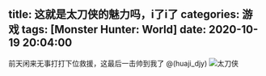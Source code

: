 title: 这就是太刀侠的魅力吗，i了i了
categories: 游戏
tags: [Monster Hunter: World]
date: 2020-10-19 20:04:00
---
前天闲来无事打打下位救援，这最后一击帅到我了 @(huaji_djy) 
![太刀侠](https://pan.johnsonran.cn/AliDrive/Blog-IMG/MHW/%E5%A4%AA%E5%88%80%E4%BE%A0.png)